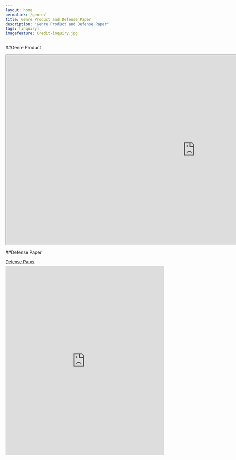 ```yaml
---
layout: home
permalink: /genre/
title: Genre Product and Defense Paper
description: "Genre Product and Defense Paper"
tags: [inquiry]
imagefeature: Credit-inquiry.jpg
---
```


##Genre Product
<iframe src="https://docs.google.com/spreadsheets/d/1Z3ZsEj3UINhSB_snz26V-N9A7MmZMdYf2VcVLfl3Njc/pubhtml?gid=1017740766&amp;single=true&amp;widget=false&amp;headers=false" width="1200" height="600"></iframe>

##Defense Paper
<p  style=" margin: 12px auto 6px auto; font-family: Helvetica,Arial,Sans-serif; font-style: normal; font-variant: normal; font-weight: normal; font-size: 14px; line-height: normal; font-size-adjust: none; font-stretch: normal; -x-system-font: none; display: block;">   <a title="View Defense Paper on Scribd" href="https://www.scribd.com/doc/291070609/Defense-Paper"  style="text-decoration: underline;" >Defense Paper</a></p><iframe class="scribd_iframe_embed" src="https://www.scribd.com/embeds/291070609/content?start_page=1&view_mode=scroll&show_recommendations=true" data-auto-height="false" data-aspect-ratio="undefined" scrolling="no" id="doc_42377" width="100%" height="600" frameborder="0"></iframe>